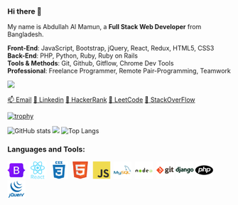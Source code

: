 ### Hi there 👋

My name is Abdullah Al Mamun, a **Full Stack Web Developer** from Bangladesh. <br>

**Front-End**: JavaScript, Bootstrap, jQuery, React, Redux, HTML5, CSS3 <br>
**Back-End**: PHP, Python, Ruby, Ruby on Rails <br>
**Tools & Methods**: Git, Github, Gitflow, Chrome Dev Tools <br>
**Professional**: Freelance Programmer, Remote Pair-Programming, Teamwork <br>

![](https://komarev.com/ghpvc/?username=dev-mamun&color=green&style=plastic&label=VISITORS)

[:mailbox: Email](mailto:mamun1214@gmail.com) 
[:link: Linkedin](https://www.linkedin.com/in/dev-mamun/) 
[:link: HackerRank](https://www.hackerrank.com/mamun1214) 
[:link: LeetCode](https://leetcode.com/coderknight/) 
[:link: StackOverFlow](https://stackoverflow.com/users/1989432/abdullah)


[![trophy](https://github-profile-trophy.vercel.app/?username=dev-mamun&column=8&margin-w=5)](https://github.com/ryo-ma/github-profile-trophy)


![GitHub stats](https://github-readme-stats.vercel.app/api?username=dev-mamun&theme=transparent&show_icons=true&count_private=true&include_all_commits=true&card_width=465) 
![](https://github-readme-streak-stats.herokuapp.com/?user=dev-mamun&theme=default&hide_border=false&card_width=465&include_all_commits=true&count_private=true)
![Top Langs](https://github-readme-stats.vercel.app/api/top-langs/?username=dev-mamun&theme=transparent&langs_count=10&count_private=true&show_icons=true&card_width=465px&layout=compact&include_all_commits=true) 

### Languages and Tools:
<div>
    <img src="https://github.com/devicons/devicon/blob/1119b9f84c0290e0f0b38982099a2bd027a48bf1/icons/bootstrap/bootstrap-original.svg" alt="bootstrap" width="40" height="40"/>&nbsp;
  <img src="https://github.com/devicons/devicon/blob/master/icons/react/react-original-wordmark.svg" title="React" alt="React" width="40" height="40"/>&nbsp;
  <img src="https://github.com/devicons/devicon/blob/master/icons/css3/css3-plain-wordmark.svg"  title="CSS3" alt="CSS" width="40" height="40"/>&nbsp;
  <img src="https://github.com/devicons/devicon/blob/master/icons/html5/html5-original.svg" title="HTML5" alt="HTML" width="40" height="40"/>&nbsp;
  <img src="https://github.com/devicons/devicon/blob/master/icons/javascript/javascript-original.svg" title="JavaScript" alt="JavaScript" width="40" height="40"/>&nbsp;
  <img src="https://github.com/devicons/devicon/blob/master/icons/mysql/mysql-original-wordmark.svg" title="MySQL"  alt="MySQL" width="40" height="40"/>&nbsp;
  <img src="https://github.com/devicons/devicon/blob/master/icons/nodejs/nodejs-original-wordmark.svg" title="NodeJS" alt="NodeJS" width="40" height="40"/>&nbsp;
  <img src="https://github.com/devicons/devicon/blob/master/icons/git/git-original-wordmark.svg" title="Git" **alt="Git" width="40" height="40"/>
  <img src="https://github.com/devicons/devicon/blob/1119b9f84c0290e0f0b38982099a2bd027a48bf1/icons/django/django-plain-wordmark.svg" title="Django" **alt="Django" width="40" height="40" />
  <img src="https://github.com/devicons/devicon/blob/1119b9f84c0290e0f0b38982099a2bd027a48bf1/icons/php/php-plain.svg" title="PHP" **alt="PHP" width="40" height="40"/>
    <img src="https://github.com/devicons/devicon/blob/1119b9f84c0290e0f0b38982099a2bd027a48bf1/icons/jquery/jquery-plain-wordmark.svg" title="jQuery" **alt="jQuery" width="40" height="40" />
</div>



